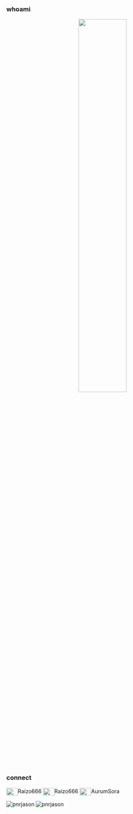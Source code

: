### whoami

<div align="center">
    <img src="https://github.com/pnrjason/pnrjason/assets/39984351/765c3c4c-a64f-4f92-9028-f5f8cbc9b765" width="50%" height="50%">
</div>

### connect
<p align="left">
<img align="center" src="https://www.svgrepo.com/show/331368/discord-v2.svg" height="20" width="30"/>Raizo666
<img align="center" src="https://www.svgrepo.com/show/452115/telegram.svg" height="20" width="30"/>Raizo666
<img align="center" src="https://www.svgrepo.com/show/448251/twitch.svg" height="20" width="30"/>AurumSora

<p><img align="left" src="https://github-readme-stats.vercel.app/api/top-langs?username=pnrjason&layout=donut&theme=merko&langs_count=8" alt="pnrjason" /></p>
<p><img align="center" src="https://github-readme-streak-stats.herokuapp.com/?user=pnrjason&theme=merko" alt="pnrjason" /></p>
